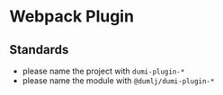 # Webpack Plugin

## Standards

- please name the project with `dumi-plugin-*`
- please name the module with `@dumlj/dumi-plugin-*`
